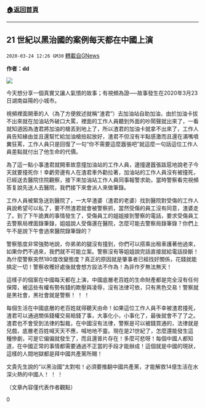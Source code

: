 ###  [:house:返回首頁](https://github.com/ourhimalayas/txt)
---

## 21 世紀以黑治國的案例每天都在中國上演
`2020-03-24 12:26 GM30` [轉載自GNews](https://gnews.org/zh-hant/151825/)

**作者：dd**

![](https://s3-ap-northeast-1.amazonaws.com/news.guo.offload.media/wp-content/uploads/2020/03/24121133/IMG_3422.jpg)

今天想分享一個真實又讓人氣憤的故事；有視頻為證—–故事發生在2020年3月23日湖南益陽的小城市。

視頻裡面開車的人（為了方便敘述就稱“渣君”）去加油站自助加油，由於加油卡拔不出來就在加油站外破口大罵，裡面的工作人員聽到外面的吵鬧聲就出來了，一看就知道因為渣君將加油的槍丟到地上了，所以渣君的加油卡就拿不出來了，工作人員告知緣由並且還幫忙給加油槍撿起放好，渣君不但沒有半點感激而且還在滿嘴噴糞狂罵，工作人員只是回復了一句“你不需要這麼囂張吧”就這麼一句話這位工作人員差點就付出了他生命的代價。

為了這一點小事渣君就開車故意撞加油站的工作人員，邊撞邊囂張跋扈地說老子今天就要撞死你！幸虧旁邊有人在渣君車外勸拉著，加油站的工作人員沒有被撞死，已經送去醫院住院觀察，接下來加油站工作人員同事報警求助，當時警察看完視頻答复說先送人去醫院，我們接下來會派人來做筆錄。

工作人員被緊急送到醫院了，一大早渣婆（渣君的老婆）找到醫院對受傷的工作人員說希望可以私了，要不然渣君就會被警察抓，當然受傷的員工沒有同意，渣婆走了。到了下午詭異的事情發生了，受傷員工的姐姐接到警察的電話，要求受傷員工去警察局裡面錄筆錄，姐姐說人受傷還在醫院，怎麼可能去警察局錄筆錄？你們上午不是說下午會過來醫院錄筆錄的？

警察態度非常強勢地說，你弟弟的腿沒有撞到，你們可以搭乘出租車護著他過來，如果你們不過來，我們就不可能立案。警察沒有等姐姐說完話直接就給電話掛斷！為什麼警察突然180度改變態度？真正的原因就是肇事者已經找好關係，花錢就能搞定一切！警察收穫好處後就會想方設法不作為！為非作歹無法無天！

這樣子的個案在中國每天都在上演，中國底層老百姓的生命財產都是完全沒有任何保障，被這些有權有勢有錢的欺壓與凌辱，沒有法律可依，只有黑色交易！警察就是黑社會，黑社會就是警察！ ！ ！

每個生活在中國底層的老百姓就得聽天由命！如果這位工作人員不幸被渣君撞死，渣君可以通過關係錢權交易賠錢了事，大事化小，小事化了，最後就會不了了之。渣君也不會受到法律的製裁，在中國沒有法律，警察是可以被錢買通的，法律就是兒戲，底層老百姓喊天天不應，喊地地不靈。現在是21世紀了，怎麼還能發生這種慘劇，可是它偏偏就發生了，而且還普片存在！多麼可悲呀！每個中國人都知道，在中國正常的事情都需要通過不正當的手段才能辦成！這個就是中國的現狀，這樣的人間地獄都是拜中國共產黨所賜！

文貴先生說的“以黑治國”太對啦！必須要推翻中國共產黨，才能解救14億生活在水深火熱的中國人！ ！ ！

（文章內容僅代表作者觀點）

0
